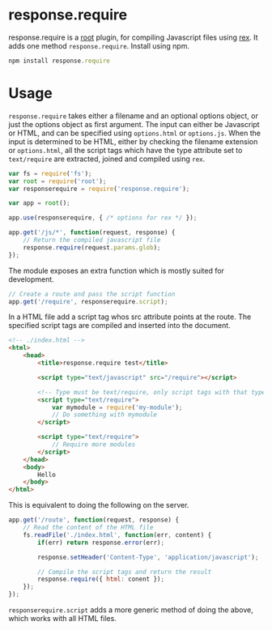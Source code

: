 # response.require

response.require is a [root][root] plugin, for compiling Javascript files using [rex][rex]. It adds one method `response.require`. Install using npm.

```javascript
npm install response.require
```

# Usage

`response.require` takes either a filename and an optional options object, or just the options object as first argument. The input can either be Javascript or HTML, and can be specified using `options.html` or `options.js`. When the input is determined to be HTML, either by checking the filename extension or `options.html`, all the script tags which have the type attribute set to `text/require` are extracted, joined and compiled using `rex`.

```javascript
var fs = require('fs');
var root = require('root');
var responserequire = require('response.require');

var app = root();

app.use(responserequire, { /* options for rex */ });

app.get('/js/*', function(request, response) {
	// Return the compiled javascript file
	response.require(request.params.glob);
});
```

The module exposes an extra function which is mostly suited for development.

```javascript
// Create a route and pass the script function
app.get('/require', responserequire.script);
```

In a HTML file add a script tag whos src attribute points at the route. The specified script tags are compiled and inserted into the document.

```html
<!-- ./index.html -->
<html>
	<head>
		<title>response.require test</title>

		<script type="text/javascript" src="/require"></script>

		<!-- Type must be text/require, only script tags with that type will be compiled -->
		<script type="text/require">
			var mymodule = require('my-module');
			// Do something with mymodule
		</script>

		<script type="text/require">
			// Require more modules
		</script>
	</head>
	<body>
		Hello
	</body>
</html>
```

This is equivalent to doing the following on the server.

```javascript
app.get('/route', function(request, response) {
	// Read the content of the HTML file
	fs.readFile('./index.html', function(err, content) {
		if(err) return response.error(err);

		response.setHeader('Content-Type', 'application/javascript');

		// Compile the script tags and return the result
		response.require({ html: conent });
	});
});
```

`responserequire.script` adds a more generic method of doing the above, which works with all HTML files.

[root]:https://github.com/mafintosh/root "root"
[rex]:https://github.com/gett/rex "rex"
